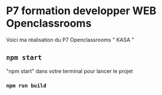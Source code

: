 # P7 formation developper WEB Openclassrooms

Voici ma réalisation du P7 Openclassrooms " KASA "

## `npm start`

"npm start" dans votre terminal pour lancer le projet


### `npm run build`




